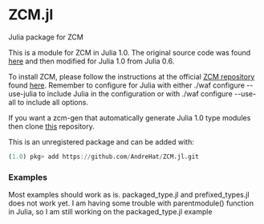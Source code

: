 # ZCM.jl
Julia package for ZCM

This is a module for ZCM in Julia 1.0. The original source code was found [here](https://github.com/ZeroCM/zcm/tree/master/zcm/julia) and then modified for Julia 1.0 from Julia 0.6.

To install ZCM, please follow the instructions at the official [ZCM repository](https://github.com/ZeroCM/zcm) found [here](https://github.com/ZeroCM/zcm/blob/master/docs/building.md).
Remember to configure for Julia with either ./waf configure --use-julia to include Julia in the configuration or with ./waf configure --use-all to include all options.

If you want a zcm-gen that automatically generate Julia 1.0 type modules then clone [this](https://github.com/AndreHat/zcm.git) repository.

This is an unregistered package and can be added with:
```julia
(1.0) pkg> add https://github.com/AndreHat/ZCM.jl.git
```
### Examples

Most examples should work as is.
packaged_type.jl and prefixed_types.jl does not work yet.
I am having some trouble with parentmodule() function in Julia, so I am still working on the packaged_type.jl example
